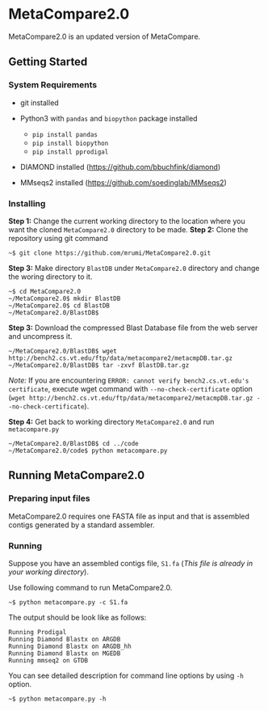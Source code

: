 # MetaCompare2.0

MetaCompare2.0 is an updated version of MetaCompare. 

## Getting Started
### System Requirements 

* git installed
* Python3 with `pandas` and `biopython` package installed
  * `pip install pandas`
  * `pip install biopython`
  * `pip install pprodigal`

* DIAMOND installed (https://github.com/bbuchfink/diamond)
* MMseqs2 installed (https://github.com/soedinglab/MMseqs2)

### Installing

**Step 1:** Change the current working directory to the location where you want the cloned `MetaCompare2.0` directory to be made.
**Step 2:** Clone the repository using git command
```
~$ git clone https://github.com/mrumi/MetaCompare2.0.git
```

**Step 3:** Make directory `BlastDB` under `MetaCompare2.0` directory and change the woring directory to it.

```
~$ cd MetaCompare2.0
~/MetaCompare2.0$ mkdir BlastDB
~/MetaCompare2.0$ cd BlastDB
~/MetaCompare2.0/BlastDB$
```

**Step 3:** Download the compressed Blast Database file from the web server and uncompress it.

```
~/MetaCompare2.0/BlastDB$ wget http://bench2.cs.vt.edu/ftp/data/metacompare2/metacmpDB.tar.gz
~/MetaCompare2.0/BlastDB$ tar -zxvf BlastDB.tar.gz
```
*Note:* If you are encountering `ERROR: cannot verify bench2.cs.vt.edu's certificate`, execute wget command with `--no-check-certificate` option (`wget http://bench2.cs.vt.edu/ftp/data/metacompare2/metacmpDB.tar.gz --no-check-certificate`).

**Step 4:** Get back to working directory `MetaCompare2.0` and run `metacompare.py`

```
~/MetaCompare2.0/BlastDB$ cd ../code
~/MetaCompare2.0/code$ python metacompare.py
```

## Running MetaCompare2.0

### Preparing input files

MetaCompare2.0 requires one FASTA file as input and that is assembled contigs generated by a standard assembler. 

### Running

Suppose you have an assembled contigs file, `S1.fa` (*This file is already in your working directory*).

Use following command to run MetaCompare2.0.
```
~$ python metacompare.py -c S1.fa
```
The output should be look like as follows:
```
Running Prodigal
Running Diamond Blastx on ARGDB
Running Diamond Blastx on ARGDB_hh
Running Diamond Blastx on MGEDB
Running mmseq2 on GTDB
```

You can see detailed description for command line options by using `-h` option.
```
~$ python metacompare.py -h
```
